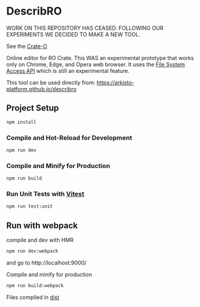 # DescribRO

WORK ON THIS REPOSITORY HAS CEASED. FOLLOWING OUR EXPERIMENTS WE DECIDED TO MAKE A NEW TOOL.

See the [Crate-O](https://github.com/Arkisto-Platform/crate-o)



Online editor for RO Crate. This WAS an experimental prototype that works only on Chrome, Edge, and Opera web browser.
It uses the [File System Access API](https://developer.mozilla.org/en-US/docs/Web/API/File_System_Access_API) which is still an experimental feature.

This tool can be used directly from:
https://arkisto-platform.github.io/describro

## Project Setup

```sh
npm install
```

### Compile and Hot-Reload for Development

```sh
npm run dev
```

### Compile and Minify for Production

```sh
npm run build
```

### Run Unit Tests with [Vitest](https://vitest.dev/)

```sh
npm run test:unit
```

## Run with webpack

compile and dev with HMR

```sh
npm run dev:webpack
```

and go to http://localhost:9000/

Compile and minify for production
```sh 
npm run build:webpack
```

Files compiled in [dist](dist)
